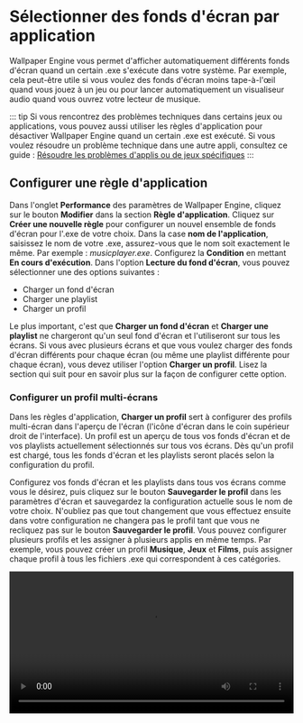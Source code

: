 # Sélectionner des fonds d'écran par application

Wallpaper Engine vous permet d'afficher automatiquement différents fonds d'écran quand un certain .exe s'exécute dans votre système. Par exemple, cela peut-être utile si vous voulez des fonds d'écran moins tape-à-l'œil quand vous jouez à un jeu ou pour lancer automatiquement un visualiseur audio quand vous ouvrez votre lecteur de musique.

::: tip
Si vous rencontrez des problèmes techniques dans certains jeux ou applications, vous pouvez aussi utiliser les règles d'application pour désactiver Wallpaper Engine quand un certain .exe est exécuté. Si vous voulez résoudre un problème technique dans une autre appli, consultez ce guide : [Résoudre les problèmes d'applis ou de jeux spécifiques](/functionality/applicationrules.html)
:::

## Configurer une règle d'application

Dans l'onglet **Performance** des paramètres de Wallpaper Engine, cliquez sur le bouton **Modifier** dans la section **Règle d'application**. Cliquez sur **Créer une nouvelle règle** pour configurer un nouvel ensemble de fonds d'écran pour l'.exe de votre choix. Dans la case **nom de l'application**, saisissez le nom de votre .exe, assurez-vous que le nom soit exactement le même. Par exemple : *musicplayer.exe*. Configurez la **Condition** en mettant **En cours d'exécution**. Dans l'option **Lecture du fond d'écran**, vous pouvez sélectionner une des options suivantes :

* Charger un fond d'écran
* Charger une playlist
* Charger un profil

Le plus important, c'est que **Charger un fond d'écran** et **Charger une playlist** ne chargeront qu'un seul fond d'écran et l'utiliseront sur tous les écrans. Si vous avec plusieurs écrans et que vous voulez charger des fonds d'écran différents pour chaque écran (ou même une playlist différente pour chaque écran), vous devez utiliser l'option **Charger un profil**. Lisez la section qui suit pour en savoir plus sur la façon de configurer cette option.

### Configurer un profil multi-écrans

Dans les règles d'application, **Charger un profil** sert à configurer des profils multi-écran dans l'aperçu de l'écran (l'icône d'écran dans le coin supérieur droit de l'interface). Un profil est un aperçu de tous vos fonds d'écran et de vos playlists actuellement sélectionnés sur tous vos écrans. Dès qu'un profil est chargé, tous les fonds d'écran et les playlists seront placés selon la configuration du profil.

Configurez vos fonds d'écran et les playlists dans tous vos écrans comme vous le désirez, puis cliquez sur le bouton **Sauvegarder le profil** dans les paramètres d'écran et sauvegardez la configuration actuelle sous le nom de votre choix. N'oubliez pas que tout changement que vous effectuez ensuite dans votre configuration ne changera pas le profil tant que vous ne recliquez pas sur le bouton **Sauvegarder le profil**. Vous pouvez configurer plusieurs profils et les assigner à plusieurs applis en même temps. Par exemple, vous pouvez créer un profil **Musique**, **Jeux** et **Films**, puis assigner chaque profil à tous les fichiers .exe qui correspondent à ces catégories.

<video width="100%" controls autoplay loop>
  <source src="/videos/apprules.mp4" type="video/mp4">
  Votre explorateur ne prend pas en charge le filtre vidéo.
</video>